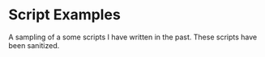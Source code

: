 # Script Examples
A sampling of a some scripts I have written in the past. These
scripts have been sanitized.
